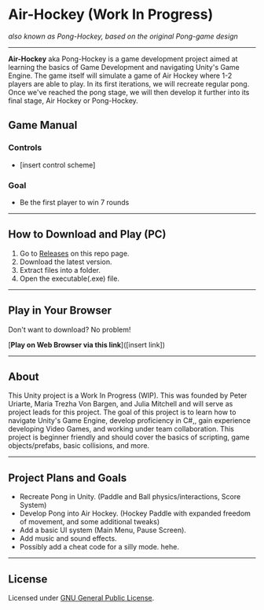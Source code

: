 # Air-Hockey (Work In Progress)

*also known as Pong-Hockey, based on the original Pong-game design*

---

**Air-Hockey** aka Pong-Hockey
is a game development project aimed at learning the basics of Game Development and navigating Unity's Game Engine. The game itself will simulate a game of Air Hockey where 1-2 players are able to play. In its first iterations, we will recreate regular pong. Once we've reached the pong stage, we will then develop it further into its final stage, Air Hockey or Pong-Hockey.

## Game Manual

### Controls
- [insert control scheme]

### Goal
- Be the first player to win 7 rounds

---

## How to Download and Play (PC)

1. Go to [Releases](../../releases) on this repo page.
2. Download the latest version.
3. Extract files into a folder.
4. Open the executable(.exe) file.

---

## Play in Your Browser

Don't want to download? No problem!

[**Play on Web Browser via this link**]([insert link])

---

## About
This Unity project is a Work In Progress (WIP). This was founded by Peter Uriarte, Maria Trezha Von Bargen, and Julia Mitchell and will serve as project leads for this project. The goal of this project is to learn how to navigate Unity's Game Engine, develop proficiency in C#,, gain experience developing Video Games, and working under team collaboration. This project is beginner friendly and should cover the basics of scripting, game objects/prefabs, basic collisions, and more.


---

## Project Plans and Goals

- Recreate Pong in Unity. (Paddle and Ball physics/interactions, Score System)
- Develop Pong into Air Hockey. (Hockey Paddle with expanded freedom of movement, and some additional tweaks)
- Add a basic UI system (Main Menu, Pause Screen).
- Add music and sound effects.
- Possibly add a cheat code for a silly mode. hehe.

---

## License

Licensed under [GNU General Public License](LICENSE).
